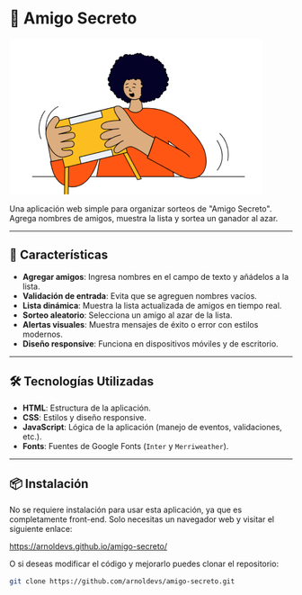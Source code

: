 # 🎁 Amigo Secreto

![Banner](assets/amigo-secreto.png)

Una aplicación web simple para organizar sorteos de "Amigo Secreto". Agrega nombres de amigos, muestra la lista y sortea un ganador al azar.

---

## 🚀 Características

- **Agregar amigos**: Ingresa nombres en el campo de texto y añádelos a la lista.
- **Validación de entrada**: Evita que se agreguen nombres vacíos.
- **Lista dinámica**: Muestra la lista actualizada de amigos en tiempo real.
- **Sorteo aleatorio**: Selecciona un amigo al azar de la lista.
- **Alertas visuales**: Muestra mensajes de éxito o error con estilos modernos.
- **Diseño responsive**: Funciona en dispositivos móviles y de escritorio.

---

## 🛠️ Tecnologías Utilizadas

- **HTML**: Estructura de la aplicación.
- **CSS**: Estilos y diseño responsive.
- **JavaScript**: Lógica de la aplicación (manejo de eventos, validaciones, etc.).
- **Fonts**: Fuentes de Google Fonts (`Inter` y `Merriweather`).

---

## 📦 Instalación

No se requiere instalación para usar esta aplicación, ya que es completamente front-end. Solo necesitas un navegador web y visitar el siguiente enlace:

https://arnoldevs.github.io/amigo-secreto/

O si deseas modificar el código y mejorarlo puedes clonar el repositorio:

```bash
git clone https://github.com/arnoldevs/amigo-secreto.git
```
